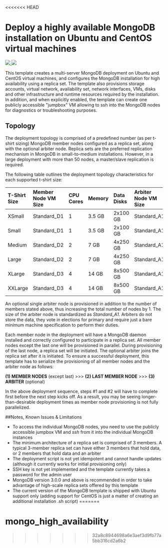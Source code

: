 <<<<<<< HEAD
# Deploy a highly available MongoDB installation on Ubuntu and CentOS virtual machines

<a href="https://portal.azure.com/#create/Microsoft.Template/uri/https%3A%2F%2Fraw.githubusercontent.com%2FAzure%2Fazure-quickstart-templates%2Fmaster%2Fmongodb-high-availability%2Fazuredeploy.json" target="_blank">
    <img src="http://azuredeploy.net/deploybutton.png"/>
</a>
<a href="http://armviz.io/#/?load=https%3A%2F%2Fraw.githubusercontent.com%2FAzure%2Fazure-quickstart-templates%2Fmaster%2Fmongodb-high-availability%2Fazuredeploy.json" target="_blank">
    <img src="http://armviz.io/visualizebutton.png"/>
</a>

This template creates a multi-server MongoDB deployment on Ubuntu and CentOS virtual machines, and configures the MongoDB installation for high availability using a replica set.
The template also provisions storage accounts, virtual network, availability set, network interfaces, VMs, disks and other infrastructure and runtime resources required by the installation.
In addition, and when explicitly enabled, the template can create one publicly accessible "jumpbox" VM allowing to ssh into the MongoDB nodes for diagnostics or troubleshooting purposes.

Topology
--------

The deployment topology is comprised of a predefined number (as per t-shirt sizing) MongoDB member nodes configured as a replica set, along with the optional
arbiter node. Replica sets are the preferred replication mechanism in MongoDB in small-to-medium installations. However, in a large deployment
with more than 50 nodes, a master/slave replication is required.

The following table outlines the deployment topology characteristics for each supported t-shirt size:

| T-Shirt Size | Member Node VM Size | CPU Cores | Memory | Data Disks | Arbiter Node VM Size | # of Members | Arbiter | # of Storage Accounts |
|:--- |:---|:---|:---|:---|:---|:---|:---|:---|
| XSmall | Standard_D1 | 1 | 3.5 GB | 2x100 GB | Standard_A1 | 2 | Yes | 1 |
| Small | Standard_D1 | 1 | 3.5 GB | 2x100 GB | Standard_A1 | 3 | No | 1 |
| Medium | Standard_D2 | 2 | 7 GB | 4x250 GB | Standard_A1 | 4 | Yes | 2 |
| Large | Standard_D2 | 2 | 7 GB | 4x250 GB | Standard_A1 | 8 | Yes | 4 |
| XLarge | Standard_D3 | 4 | 14 GB | 8x500 GB | Standard_A1 | 8 | Yes | 4 |
| XXLarge | Standard_D3 | 4 | 14 GB | 8x500 GB | Standard_A1 | 16 | No | 8 |

An optional single arbiter node is provisioned in addition to the number of members stated above, thus increasing the total number of nodes by 1.
The size of the arbiter node is standardized as _Standard_A1_. Arbiters do not store the data, they vote in elections for primary and require just a bare minimum machine specification to perform their duties.

Each member node in the deployment will have a MongoDB daemon installed and correctly configured to participate in a replica set. All member nodes except the last one will be provisioned in parallel. During provisioning of the last node, a replica set will be initiated.
The optional arbiter joins the replica set after it is initiated. To ensure a successful deployment, this template has to serialize the provisioning of all member nodes and the arbiter node as follows:

__(1) MEMBER NODES__ (except last) >>> __(2) LAST MEMBER NODE__ >>> __(3) ARBITER__ (optional)

In the above deployment sequence, steps #1 and #2 will have to complete first before the next step kicks off. As a result, you may be seeing longer-than-desirable deployment times as member node provisioning is not fully parallelized.

##Notes, Known Issues & Limitations
- To access the individual MongoDB nodes, you need to use the publicly accessible jumpbox VM and _ssh_ from it into the individual MongoDB instances
- The minimum architecture of a replica set is comprised of 3 members. A typical 3-member replica set can have either 3 members that hold data, or 2 members that hold data and an arbiter
- The deployment script is not yet idempotent and cannot handle updates (although it currently works for initial provisioning only)
- SSH key is not yet implemented and the template currently takes a password for the admin user
- MongoDB version 3.0.0 and above is recommended in order to take advantage of high-scale replica sets offered by this template
- The current version of the MongoDB template is shipped with Ubuntu support only (adding support for CentOS is just a matter of creating an additional installation .sh script)
=======
# mongo_high_availability
>>>>>>> 32a8c8944698a6e3aef3d9fb77a5bb316cd2a6b2
